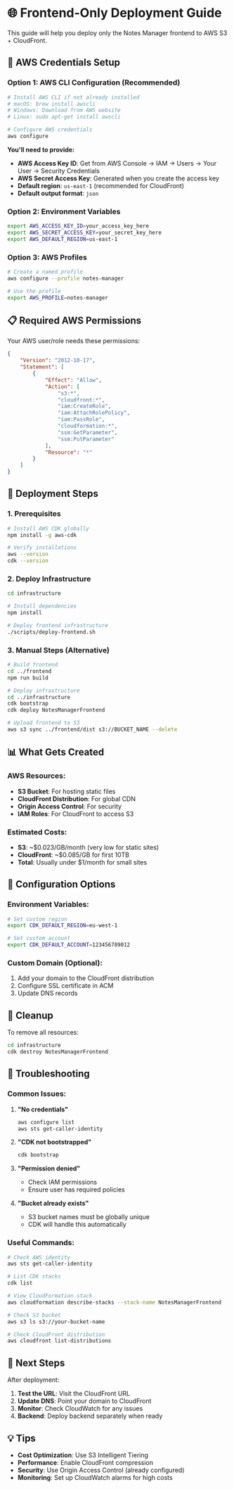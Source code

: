 # 🌐 Frontend-Only Deployment Guide

This guide will help you deploy only the Notes Manager frontend to AWS S3 + CloudFront.

## 🔑 AWS Credentials Setup

### Option 1: AWS CLI Configuration (Recommended)
```bash
# Install AWS CLI if not already installed
# macOS: brew install awscli
# Windows: Download from AWS website
# Linux: sudo apt-get install awscli

# Configure AWS credentials
aws configure
```

**You'll need to provide:**
- **AWS Access Key ID**: Get from AWS Console → IAM → Users → Your User → Security Credentials
- **AWS Secret Access Key**: Generated when you create the access key
- **Default region**: `us-east-1` (recommended for CloudFront)
- **Default output format**: `json`

### Option 2: Environment Variables
```bash
export AWS_ACCESS_KEY_ID=your_access_key_here
export AWS_SECRET_ACCESS_KEY=your_secret_key_here
export AWS_DEFAULT_REGION=us-east-1
```

### Option 3: AWS Profiles
```bash
# Create a named profile
aws configure --profile notes-manager

# Use the profile
export AWS_PROFILE=notes-manager
```

## 📋 Required AWS Permissions

Your AWS user/role needs these permissions:

```json
{
    "Version": "2012-10-17",
    "Statement": [
        {
            "Effect": "Allow",
            "Action": [
                "s3:*",
                "cloudfront:*",
                "iam:CreateRole",
                "iam:AttachRolePolicy",
                "iam:PassRole",
                "cloudformation:*",
                "ssm:GetParameter",
                "ssm:PutParameter"
            ],
            "Resource": "*"
        }
    ]
}
```

## 🚀 Deployment Steps

### 1. Prerequisites
```bash
# Install AWS CDK globally
npm install -g aws-cdk

# Verify installations
aws --version
cdk --version
```

### 2. Deploy Infrastructure
```bash
cd infrastructure

# Install dependencies
npm install

# Deploy frontend infrastructure
./scripts/deploy-frontend.sh
```

### 3. Manual Steps (Alternative)
```bash
# Build frontend
cd ../frontend
npm run build

# Deploy infrastructure
cd ../infrastructure
cdk bootstrap
cdk deploy NotesManagerFrontend

# Upload frontend to S3
aws s3 sync ../frontend/dist s3://BUCKET_NAME --delete
```

## 📊 What Gets Created

### AWS Resources:
- **S3 Bucket**: For hosting static files
- **CloudFront Distribution**: For global CDN
- **Origin Access Control**: For security
- **IAM Roles**: For CloudFront to access S3

### Estimated Costs:
- **S3**: ~$0.023/GB/month (very low for static sites)
- **CloudFront**: ~$0.085/GB for first 10TB
- **Total**: Usually under $1/month for small sites

## 🔧 Configuration Options

### Environment Variables:
```bash
# Set custom region
export CDK_DEFAULT_REGION=eu-west-1

# Set custom account
export CDK_DEFAULT_ACCOUNT=123456789012
```

### Custom Domain (Optional):
1. Add your domain to the CloudFront distribution
2. Configure SSL certificate in ACM
3. Update DNS records

## 🧹 Cleanup

To remove all resources:
```bash
cd infrastructure
cdk destroy NotesManagerFrontend
```

## 🐛 Troubleshooting

### Common Issues:

1. **"No credentials"**
   ```bash
   aws configure list
   aws sts get-caller-identity
   ```

2. **"CDK not bootstrapped"**
   ```bash
   cdk bootstrap
   ```

3. **"Permission denied"**
   - Check IAM permissions
   - Ensure user has required policies

4. **"Bucket already exists"**
   - S3 bucket names must be globally unique
   - CDK will handle this automatically

### Useful Commands:
```bash
# Check AWS identity
aws sts get-caller-identity

# List CDK stacks
cdk list

# View CloudFormation stack
aws cloudformation describe-stacks --stack-name NotesManagerFrontend

# Check S3 bucket
aws s3 ls s3://your-bucket-name

# Check CloudFront distribution
aws cloudfront list-distributions
```

## 📝 Next Steps

After deployment:
1. **Test the URL**: Visit the CloudFront URL
2. **Update DNS**: Point your domain to CloudFront
3. **Monitor**: Check CloudWatch for any issues
4. **Backend**: Deploy backend separately when ready

## 💡 Tips

- **Cost Optimization**: Use S3 Intelligent Tiering
- **Performance**: Enable CloudFront compression
- **Security**: Use Origin Access Control (already configured)
- **Monitoring**: Set up CloudWatch alarms for high costs
